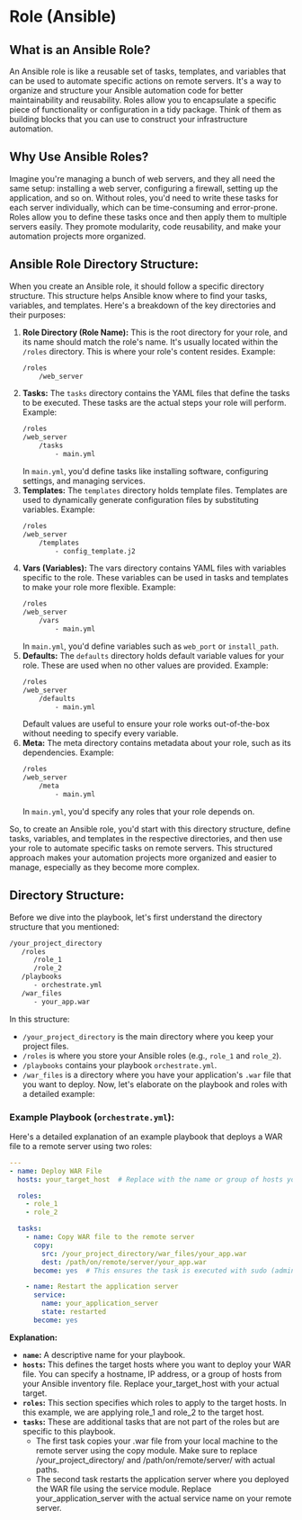 # Role (Ansible)

## What is an Ansible Role?
An Ansible role is like a reusable set of tasks, templates, and variables that can be used to automate specific actions on remote servers. It's a way to organize and structure your Ansible automation code for better maintainability and reusability. Roles allow you to encapsulate a specific piece of functionality or configuration in a tidy package. Think of them as building blocks that you can use to construct your infrastructure automation.

## Why Use Ansible Roles?
Imagine you're managing a bunch of web servers, and they all need the same setup: installing a web server, configuring a firewall, setting up the application, and so on. Without roles, you'd need to write these tasks for each server individually, which can be time-consuming and error-prone. Roles allow you to define these tasks once and then apply them to multiple servers easily. They promote modularity, code reusability, and make your automation projects more organized.

## Ansible Role Directory Structure:
When you create an Ansible role, it should follow a specific directory structure. This structure helps Ansible know where to find your tasks, variables, and templates. Here's a breakdown of the key directories and their purposes:

1. **Role Directory (Role Name):** This is the root directory for your role, and its name should match the role's name. It's usually located within the `/roles` directory. This is where your role's content resides.
    Example:
    ```bash
    /roles
        /web_server
    ```
2. **Tasks:** The `tasks` directory contains the YAML files that define the tasks to be executed. These tasks are the actual steps your role will perform. Example:
    ```bash
    /roles
    /web_server
        /tasks
            - main.yml
    ```
    In `main.yml`, you'd define tasks like installing software, configuring settings, and managing services.
3. **Templates:** The `templates` directory holds template files. Templates are used to dynamically generate configuration files by substituting variables. Example:
    ```bash
    /roles
    /web_server
        /templates
            - config_template.j2
    ```
4. **Vars (Variables):** The vars directory contains YAML files with variables specific to the role. These variables can be used in tasks and templates to make your role more flexible. Example:
    ```bash
    /roles
    /web_server
        /vars
            - main.yml
    ```
    In `main.yml`, you'd define variables such as `web_port` or `install_path`.
5. **Defaults:** The `defaults` directory holds default variable values for your role. These are used when no other values are provided. Example:
    ```bash
    /roles
    /web_server
        /defaults
            - main.yml
    ```
    Default values are useful to ensure your role works out-of-the-box without needing to specify every variable.
6. **Meta:** The meta directory contains metadata about your role, such as its dependencies. Example:
    ```bash
    /roles
    /web_server
        /meta
            - main.yml
    ```
    In `main.yml`, you'd specify any roles that your role depends on.

So, to create an Ansible role, you'd start with this directory structure, define tasks, variables, and templates in the respective directories, and then use your role to automate specific tasks on remote servers. This structured approach makes your automation projects more organized and easier to manage, especially as they become more complex.

## Directory Structure:
Before we dive into the playbook, let's first understand the directory structure that you mentioned:

```bash
/your_project_directory
   /roles
      /role_1
      /role_2
   /playbooks
      - orchestrate.yml
   /war_files
      - your_app.war
```
In this structure:

- `/your_project_directory` is the main directory where you keep your project files.
- `/roles` is where you store your Ansible roles (e.g., `role_1` and `role_2`).
- `/playbooks` contains your playbook `orchestrate.yml`.
- `/war_files` is a directory where you have your application's `.war` file that you want to deploy.
Now, let's elaborate on the playbook and roles with a detailed example:

### Example Playbook (`orchestrate.yml`):

Here's a detailed explanation of an example playbook that deploys a WAR file to a remote server using two roles:
```yaml
---
- name: Deploy WAR File
  hosts: your_target_host  # Replace with the name or group of hosts you want to target

  roles:
    - role_1
    - role_2

  tasks:
    - name: Copy WAR file to the remote server
      copy:
        src: /your_project_directory/war_files/your_app.war
        dest: /path/on/remote/server/your_app.war
      become: yes  # This ensures the task is executed with sudo (admin) privileges on the remote server

    - name: Restart the application server
      service:
        name: your_application_server
        state: restarted
      become: yes
```
**Explanation:**
- **`name`:** A descriptive name for your playbook.
- **`hosts`:** This defines the target hosts where you want to deploy your WAR file. You can specify a hostname, IP address, or a group of hosts from your Ansible inventory file. Replace your_target_host with your actual target.
- **`roles`:** This section specifies which roles to apply to the target hosts. In this example, we are applying role_1 and role_2 to the target host.
- **`tasks`:** These are additional tasks that are not part of the roles but are specific to this playbook.
    - The first task copies your .war file from your local machine to the remote server using the copy module. Make sure to replace /your_project_directory/ and /path/on/remote/server/ with actual paths.
    - The second task restarts the application server where you deployed the WAR file using the service module. Replace your_application_server with the actual service name on your remote server.
